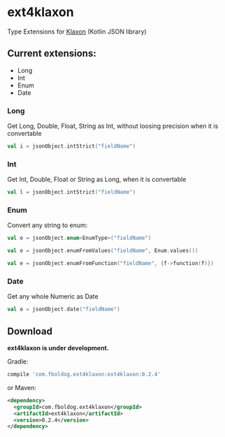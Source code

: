 # ext4klaxon
Type Extensions for [Klaxon](https://github.com/cbeust/klaxon) (Kotlin JSON library)

## Current extensions:
* Long
* Int
* Enum
* Date

### Long
Get Long, Double, Float, String as Int, without loosing precision when it is convertable
```kotlin
val i = jsonObject.intStrict("fieldName")
```

### Int
Get Int, Double, Float or String as Long, when it is convertable
```kotlin
val l = jsonObject.intStrict("fieldName")
```

### Enum
Convert any string to enum:
```kotlin
val e = jsonObject.enum<EnumType>("fieldName")
```

```kotlin
val e = jsonObject.enumFromValues("fieldName", Enum.values())
```

```kotlin
val e = jsonObject.enumFromFunction("fieldName", {f->function(f)})
```

### Date
Get any whole Numeric as Date
```kotlin
val e = jsonObject.date("fieldName")
```


## Download

**ext4klaxon is under development.**

Gradle:
```groovy
compile 'com.fboldog.ext4klaxon:ext4klaxon:0.2.4'
```

or Maven:
```xml
<dependency>
  <groupId>com.fboldog.ext4klaxon</groupId>
  <artifactId>ext4klaxon</artifactId>
  <version>0.2.4</version>
</dependency>
```
